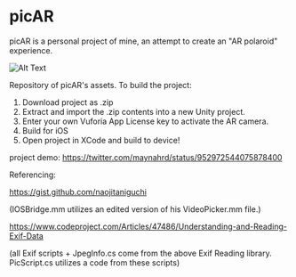 # picAR
picAR is a personal project of mine, an attempt to create an "AR polaroid" experience.

![Alt Text](https://media.giphy.com/media/2UwFhmP1wxD7jpX6mI/giphy.gif)

Repository of picAR's assets. To build the project:
1) Download project as .zip
2) Extract and import the .zip contents into a new Unity project.
3) Enter your own Vuforia App License key to activate the AR camera.
4) Build for iOS
5) Open project in XCode and build to device!

project demo: 
https://twitter.com/maynahrd/status/952972544075878400

Referencing:

https://gist.github.com/naojitaniguchi

(IOSBridge.mm utilizes an edited version of his VideoPicker.mm file.)

https://www.codeproject.com/Articles/47486/Understanding-and-Reading-Exif-Data

(all Exif scripts + JpegInfo.cs come from the above Exif Reading library. PicScript.cs utilizes a code from these scripts)
